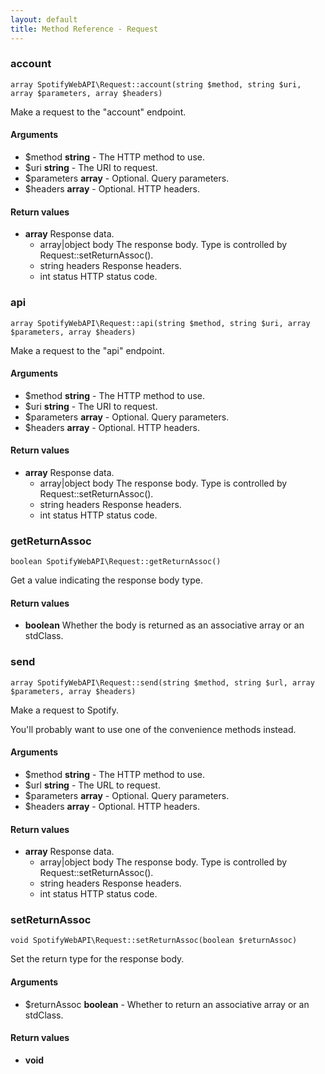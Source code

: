 ```yaml
---
layout: default
title: Method Reference - Request
---
```



### account

    array SpotifyWebAPI\Request::account(string $method, string $uri, array $parameters, array $headers)

Make a request to the "account" endpoint.



#### Arguments
* $method **string** - The HTTP method to use.
* $uri **string** - The URI to request.
* $parameters **array** - Optional. Query parameters.
* $headers **array** - Optional. HTTP headers.


#### Return values
* **array** Response data.
    * array\|object body The response body. Type is controlled by Request::setReturnAssoc().
    * string headers Response headers.
    * int status HTTP status code.



### api

    array SpotifyWebAPI\Request::api(string $method, string $uri, array $parameters, array $headers)

Make a request to the "api" endpoint.



#### Arguments
* $method **string** - The HTTP method to use.
* $uri **string** - The URI to request.
* $parameters **array** - Optional. Query parameters.
* $headers **array** - Optional. HTTP headers.


#### Return values
* **array** Response data.
    * array\|object body The response body. Type is controlled by Request::setReturnAssoc().
    * string headers Response headers.
    * int status HTTP status code.



### getReturnAssoc

    boolean SpotifyWebAPI\Request::getReturnAssoc()

Get a value indicating the response body type.




#### Return values
* **boolean** Whether the body is returned as an associative array or an stdClass.



### send

    array SpotifyWebAPI\Request::send(string $method, string $url, array $parameters, array $headers)

Make a request to Spotify.

You'll probably want to use one of the convenience methods instead.

#### Arguments
* $method **string** - The HTTP method to use.
* $url **string** - The URL to request.
* $parameters **array** - Optional. Query parameters.
* $headers **array** - Optional. HTTP headers.


#### Return values
* **array** Response data.
    * array\|object body The response body. Type is controlled by Request::setReturnAssoc().
    * string headers Response headers.
    * int status HTTP status code.



### setReturnAssoc

    void SpotifyWebAPI\Request::setReturnAssoc(boolean $returnAssoc)

Set the return type for the response body.



#### Arguments
* $returnAssoc **boolean** - Whether to return an associative array or an stdClass.


#### Return values
* **void** 


